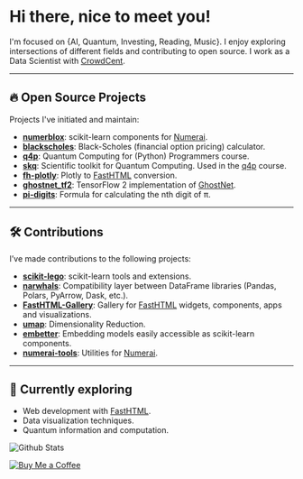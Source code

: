 # Hi there, nice to meet you!

I'm focused on {AI, Quantum, Investing, Reading, Music}. I enjoy exploring intersections of different fields and contributing to open source. I work as a Data Scientist with [CrowdCent](https://crowdcent.com).

---

## 🔥 Open Source Projects
Projects I've initiated and maintain:

- **[numerblox](https://github.com/crowdcent/numerblox)**: scikit-learn components for [Numerai](https://numer.ai).
- **[blackscholes](https://github.com/carlolepelaars/blackscholes)**: Black-Scholes (financial option pricing) calculator.
- **[q4p](https://github.com/CarloLepelaars/q4p)**: Quantum Computing for (Python) Programmers course.
- **[skq](https://github.com/CarloLepelaars/skq)**: Scientific toolkit for Quantum Computing. Used in the [q4p](https://github.com/CarloLepelaars/q4p) course.
- **[fh-plotly](https://github.com/carlolepelaars/fh-plotly)**: Plotly to [FastHTML](https://fastht.ml) conversion.
- **[ghostnet_tf2](https://github.com/carlolepelaars/ghostnet_tf2)**: TensorFlow 2 implementation of [GhostNet](https://arxiv.org/abs/1911.11907).
- **[pi-digits](https://github.com/carlolepelaars/pi-digits)**: Formula for calculating the nth digit of π.

---

## 🛠️ Contributions
I’ve made contributions to the following projects:

- **[scikit-lego](https://github.com/koaning/scikit-lego)**: scikit-learn tools and extensions.
- **[narwhals](https://github.com/narwhals-dev/narwhals)**: Compatibility layer between DataFrame libraries (Pandas, Polars, PyArrow, Dask, etc.).
- **[FastHTML-Gallery](https://github.com/carlolepelaars/FastHTML-Gallery)**: Gallery for [FastHTML](https://fastht.ml) widgets, components, apps and visualizations.
- **[umap](https://github.com/lmcinnes/umap)**: Dimensionality Reduction.
- **[embetter](https://github.com/koaning/embetter)**: Embedding models easily accessible as scikit-learn components.
- **[numerai-tools](https://github.com/numerai/numerai-tools)**: Utilities for [Numerai](https://numer.ai).
  
---

## 🌱 Currently exploring
- Web development with [FastHTML](https://fastht.ml).
- Data visualization techniques.
- Quantum information and computation.

![Github Stats](https://github-profile-summary-cards.vercel.app/api/cards/stats?username=carlolepelaars&theme=github)

[![Buy Me a Coffee](https://www.buymeacoffee.com/assets/img/custom_images/orange_img.png)](https://www.buymeacoffee.com/carlolepelaars)

